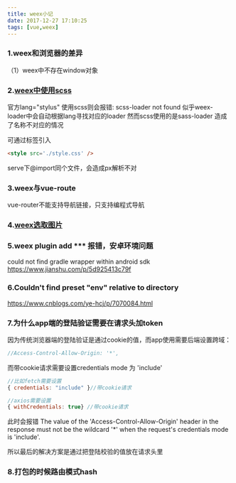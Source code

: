 ```yaml
---
title: weex小记
date: 2017-12-27 17:10:25
tags: [vue,weex]
---
```

### 1.weex和浏览器的差异
（1）weex中不存在window对象



### 2.[weex中使用scss](http://blog.csdn.net/seafishyls/article/details/64444819)
官方lang="stylus"
使用scss则会报错: scss-loader not found
似乎weex-loader中会自动根据lang寻找对应的loader
然而scss使用的是sass-loader 造成了名称不对应的情况


可通过标签引入
```html
<style src='./style.css' />
```
serve下@import同个文件，会造成px解析不对




### 3.weex与vue-route
vue-router不能支持导航链接，只支持编程式导航


### 4.[weex选取图片](https://github.com/voids/weex-image-crop-picker)


### 5.weex plugin add *** 报错，安卓环境问题
could not find gradle wrapper within android sdk
https://www.jianshu.com/p/5d925413c79f

### 6.Couldn't find preset "env" relative to directory
https://www.cnblogs.com/ye-hcj/p/7070084.html


### 7.为什么app端的登陆验证需要在请求头加token
因为传统浏览器端的登陆验证是通过cookie的值，而app使用需要后端设置跨域：
```javascript
//Access-Control-Allow-Origin: '*',
```
而带cookie请求需要设置credentials mode 为 'include'
```javascript
//比如fetch需要设置 
{ credentials: "include" }//带cookie请求

//axios需要设置
{ withCredentials: true} //带cookie请求
```
此时会报错
The value of the 'Access-Control-Allow-Origin' header in the response must not be the wildcard '*' when the request's credentials mode is 'include'.

所以最后的解决方案是通过把登陆校验的值放在请求头里


### 8.打包的时候路由模式hash
